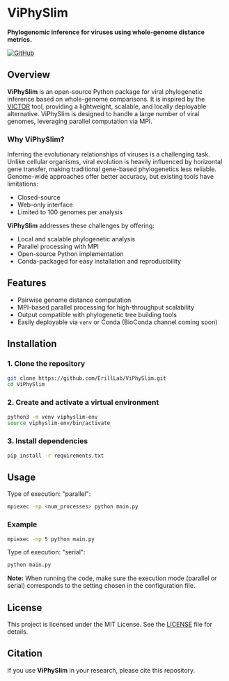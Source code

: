 # ViPhySlim

**Phylogenomic inference for viruses using whole-genome distance metrics.**

[![GitHub](https://img.shields.io/badge/GitHub-ErillLab%2FViPhySlim-blue?logo=github)](https://github.com/ErillLab/ViPhySlim)

## Overview

**ViPhySlim** is an open-source Python package for viral phylogenetic inference based on whole-genome comparisons. It is inspired by the [VICTOR](https://ggdc.dsmz.de/victor.php) tool, providing a lightweight, scalable, and locally deployable alternative. ViPhySlim is designed to handle a large number of viral genomes, leveraging parallel computation via MPI.

### Why ViPhySlim?

Inferring the evolutionary relationships of viruses is a challenging task. Unlike cellular organisms, viral evolution is heavily influenced by horizontal gene transfer, making traditional gene-based phylogenetics less reliable. Genome-wide approaches offer better accuracy, but existing tools have limitations:

- Closed-source  
- Web-only interface  
- Limited to 100 genomes per analysis  

**ViPhySlim** addresses these challenges by offering:

- Local and scalable phylogenetic analysis  
- Parallel processing with MPI  
- Open-source Python implementation  
- Conda-packaged for easy installation and reproducibility  

## Features

- Pairwise genome distance computation  
- MPI-based parallel processing for high-throughput scalability  
- Output compatible with phylogenetic tree building tools  
- Easily deployable via `venv` or Conda (BioConda channel coming soon)  

## Installation

### 1. Clone the repository

```bash
git clone https://github.com/ErillLab/ViPhySlim.git
cd ViPhySlim
```

### 2. Create and activate a virtual environment
```bash
python3 -m venv viphyslim-env
source viphyslim-env/bin/activate
```

### 3. Install dependencies 
```bash
pip install -r requirements.txt
```

## Usage
Type of execution: "parallel":
```bash
mpiexec -np <num_processes> python main.py
```
### Example
```bash
mpiexec -np 5 python main.py
```

Type of execution: "serial":
```bash
python main.py
```

**Note:** When running the code, make sure the execution mode (parallel or serial) corresponds to the setting chosen in the configuration file.

## License
This project is licensed under the MIT License. See the [LICENSE](LICENSE) file for details.

## Citation
If you use **ViPhySlim** in your research, please cite this repository.
